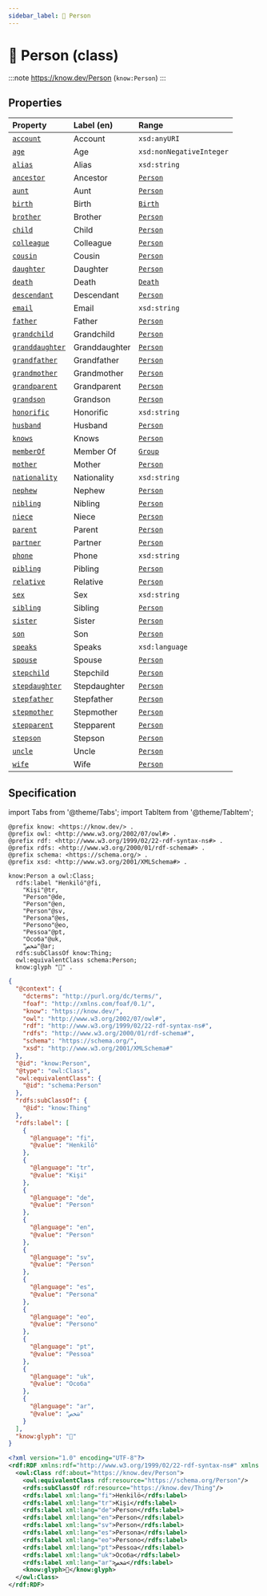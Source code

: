 ```yaml
---
sidebar_label: 🧑 Person
---
```


# 🧑 Person (class)

:::note
https://know.dev/Person
(`know:Person`)
:::

## Properties

| Property          | Label (en)     | Range                    |
| :---------------- | :------------- | :----------------------- |
| [`account`]       | Account        | `xsd:anyURI`             |
| [`age`]           | Age            | `xsd:nonNegativeInteger` |
| [`alias`]         | Alias          | `xsd:string`             |
| [`ancestor`]      | Ancestor       | [`Person`]               |
| [`aunt`]          | Aunt           | [`Person`]               |
| [`birth`]         | Birth          | [`Birth`]                |
| [`brother`]       | Brother        | [`Person`]               |
| [`child`]         | Child          | [`Person`]               |
| [`colleague`]     | Colleague      | [`Person`]               |
| [`cousin`]        | Cousin         | [`Person`]               |
| [`daughter`]      | Daughter       | [`Person`]               |
| [`death`]         | Death          | [`Death`]                |
| [`descendant`]    | Descendant     | [`Person`]               |
| [`email`]         | Email          | `xsd:string`             |
| [`father`]        | Father         | [`Person`]               |
| [`grandchild`]    | Grandchild     | [`Person`]               |
| [`granddaughter`] | Granddaughter  | [`Person`]               |
| [`grandfather`]   | Grandfather    | [`Person`]               |
| [`grandmother`]   | Grandmother    | [`Person`]               |
| [`grandparent`]   | Grandparent    | [`Person`]               |
| [`grandson`]      | Grandson       | [`Person`]               |
| [`honorific`]     | Honorific      | `xsd:string`             |
| [`husband`]       | Husband        | [`Person`]               |
| [`knows`]         | Knows          | [`Person`]               |
| [`memberOf`]      | Member Of      | [`Group`]                |
| [`mother`]        | Mother         | [`Person`]               |
| [`nationality`]   | Nationality    | `xsd:string`             |
| [`nephew`]        | Nephew         | [`Person`]               |
| [`nibling`]       | Nibling        | [`Person`]               |
| [`niece`]         | Niece          | [`Person`]               |
| [`parent`]        | Parent         | [`Person`]               |
| [`partner`]       | Partner        | [`Person`]               |
| [`phone`]         | Phone          | `xsd:string`             |
| [`pibling`]       | Pibling        | [`Person`]               |
| [`relative`]      | Relative       | [`Person`]               |
| [`sex`]           | Sex            | `xsd:string`             |
| [`sibling`]       | Sibling        | [`Person`]               |
| [`sister`]        | Sister         | [`Person`]               |
| [`son`]           | Son            | [`Person`]               |
| [`speaks`]        | Speaks         | `xsd:language`           |
| [`spouse`]        | Spouse         | [`Person`]               |
| [`stepchild`]     | Stepchild      | [`Person`]               |
| [`stepdaughter`]  | Stepdaughter   | [`Person`]               |
| [`stepfather`]    | Stepfather     | [`Person`]               |
| [`stepmother`]    | Stepmother     | [`Person`]               |
| [`stepparent`]    | Stepparent     | [`Person`]               |
| [`stepson`]       | Stepson        | [`Person`]               |
| [`uncle`]         | Uncle          | [`Person`]               |
| [`wife`]          | Wife           | [`Person`]               |

## Specification

import Tabs from '@theme/Tabs';
import TabItem from '@theme/TabItem';

<Tabs>
<TabItem value="turtle" label="Turtle">

```turtle
@prefix know: <https://know.dev/> .
@prefix owl: <http://www.w3.org/2002/07/owl#> .
@prefix rdf: <http://www.w3.org/1999/02/22-rdf-syntax-ns#> .
@prefix rdfs: <http://www.w3.org/2000/01/rdf-schema#> .
@prefix schema: <https://schema.org/> .
@prefix xsd: <http://www.w3.org/2001/XMLSchema#> .

know:Person a owl:Class;
  rdfs:label "Henkilö"@fi,
    "Kişi"@tr,
    "Person"@de,
    "Person"@en,
    "Person"@sv,
    "Persona"@es,
    "Persono"@eo,
    "Pessoa"@pt,
    "Особа"@uk,
    "شخص"@ar;
  rdfs:subClassOf know:Thing;
  owl:equivalentClass schema:Person;
  know:glyph "🧑" .

```

</TabItem>
<TabItem value="jsonld" label="JSON-LD">

```json
{
  "@context": {
    "dcterms": "http://purl.org/dc/terms/",
    "foaf": "http://xmlns.com/foaf/0.1/",
    "know": "https://know.dev/",
    "owl": "http://www.w3.org/2002/07/owl#",
    "rdf": "http://www.w3.org/1999/02/22-rdf-syntax-ns#",
    "rdfs": "http://www.w3.org/2000/01/rdf-schema#",
    "schema": "https://schema.org/",
    "xsd": "http://www.w3.org/2001/XMLSchema#"
  },
  "@id": "know:Person",
  "@type": "owl:Class",
  "owl:equivalentClass": {
    "@id": "schema:Person"
  },
  "rdfs:subClassOf": {
    "@id": "know:Thing"
  },
  "rdfs:label": [
    {
      "@language": "fi",
      "@value": "Henkilö"
    },
    {
      "@language": "tr",
      "@value": "Kişi"
    },
    {
      "@language": "de",
      "@value": "Person"
    },
    {
      "@language": "en",
      "@value": "Person"
    },
    {
      "@language": "sv",
      "@value": "Person"
    },
    {
      "@language": "es",
      "@value": "Persona"
    },
    {
      "@language": "eo",
      "@value": "Persono"
    },
    {
      "@language": "pt",
      "@value": "Pessoa"
    },
    {
      "@language": "uk",
      "@value": "Особа"
    },
    {
      "@language": "ar",
      "@value": "شخص"
    }
  ],
  "know:glyph": "🧑"
}
```

</TabItem>
<TabItem value="rdfxml" label="RDF/XML">

```xml
<?xml version="1.0" encoding="UTF-8"?>
<rdf:RDF xmlns:rdf="http://www.w3.org/1999/02/22-rdf-syntax-ns#" xmlns:know="https://know.dev/" xmlns:owl="http://www.w3.org/2002/07/owl#" xmlns:schema="https://schema.org/" xmlns:rdfs="http://www.w3.org/2000/01/rdf-schema#">
  <owl:Class rdf:about="https://know.dev/Person">
    <owl:equivalentClass rdf:resource="https://schema.org/Person"/>
    <rdfs:subClassOf rdf:resource="https://know.dev/Thing"/>
    <rdfs:label xml:lang="fi">Henkilö</rdfs:label>
    <rdfs:label xml:lang="tr">Kişi</rdfs:label>
    <rdfs:label xml:lang="de">Person</rdfs:label>
    <rdfs:label xml:lang="en">Person</rdfs:label>
    <rdfs:label xml:lang="sv">Person</rdfs:label>
    <rdfs:label xml:lang="es">Persona</rdfs:label>
    <rdfs:label xml:lang="eo">Persono</rdfs:label>
    <rdfs:label xml:lang="pt">Pessoa</rdfs:label>
    <rdfs:label xml:lang="uk">Особа</rdfs:label>
    <rdfs:label xml:lang="ar">شخص</rdfs:label>
    <know:glyph>🧑</know:glyph>
  </owl:Class>
</rdf:RDF>

```

</TabItem>
</Tabs>

[`Birth`]: /Birth
[`Death`]: /Death
[`Group`]: /Group
[`Person`]: /Person
[`account`]: /account
[`age`]: /age
[`alias`]: /alias
[`ancestor`]: /ancestor
[`aunt`]: /aunt
[`birth`]: /birth
[`brother`]: /brother
[`child`]: /child
[`colleague`]: /colleague
[`cousin`]: /cousin
[`daughter`]: /daughter
[`death`]: /death
[`descendant`]: /descendant
[`email`]: /email
[`father`]: /father
[`grandchild`]: /grandchild
[`granddaughter`]: /granddaughter
[`grandfather`]: /grandfather
[`grandmother`]: /grandmother
[`grandparent`]: /grandparent
[`grandson`]: /grandson
[`honorific`]: /honorific
[`husband`]: /husband
[`knows`]: /knows
[`memberOf`]: /memberOf
[`mother`]: /mother
[`nationality`]: /nationality
[`nephew`]: /nephew
[`nibling`]: /nibling
[`niece`]: /niece
[`parent`]: /parent
[`partner`]: /partner
[`phone`]: /phone
[`pibling`]: /pibling
[`relative`]: /relative
[`sex`]: /sex
[`sibling`]: /sibling
[`sister`]: /sister
[`son`]: /son
[`speaks`]: /speaks
[`spouse`]: /spouse
[`stepchild`]: /stepchild
[`stepdaughter`]: /stepdaughter
[`stepfather`]: /stepfather
[`stepmother`]: /stepmother
[`stepparent`]: /stepparent
[`stepson`]: /stepson
[`uncle`]: /uncle
[`wife`]: /wife
